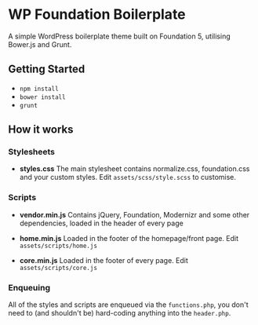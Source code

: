 # WP Foundation Boilerplate

A simple WordPress boilerplate theme built on Foundation 5, utilising Bower.js and Grunt.

## Getting Started

* ```npm install```
* ```bower install```
* ```grunt```

## How it works

### Stylesheets

* **styles.css** The main stylesheet contains normalize.css, foundation.css and your custom styles. Edit ```assets/scss/style.scss``` to customise.

### Scripts

* **vendor.min.js** Contains jQuery, Foundation, Modernizr and some other dependencies, loaded in the header of every page

* **home.min.js** Loaded in the footer of the homepage/front page. Edit ```assets/scripts/home.js```

* **core.min.js** Loaded in the footer of every page. Edit ```assets/scripts/core.js```

### Enqueuing

All of the styles and scripts are enqueued via the ```functions.php```, you don't need to (and shouldn't be) hard-coding anything into the ```header.php```.